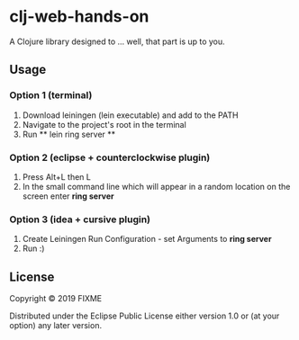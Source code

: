 # clj-web-hands-on

A Clojure library designed to ... well, that part is up to you.

## Usage

### Option 1 (terminal)
1. Download leiningen (lein executable) and add to the PATH
2. Navigate to the project's root in the terminal
3. Run
** lein ring server **

### Option 2 (eclipse + counterclockwise plugin)
1. Press Alt+L then L
2. In the small command line which will appear in a random location on the screen enter **ring server**	

### Option 3 (idea + cursive plugin)
1. Create Leiningen Run Configuration - set Arguments to **ring server**
2. Run :)

## License

Copyright © 2019 FIXME

Distributed under the Eclipse Public License either version 1.0 or (at
your option) any later version.

